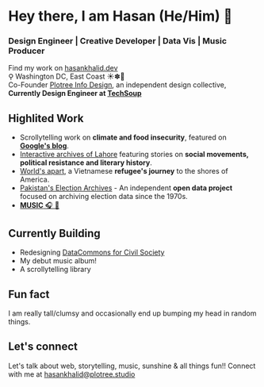 # Hey there, I am Hasan (He/Him) 👋

### Design Engineer | Creative Developer | Data Vis | Music Producer
Find my work on [hasankhalid.dev](https://hasankhalid.dev/)\
⚲ Washington DC, East Coast ☀️✽🍂\
Co-Founder [Plotree Info Design](https://plotree.studio/), an independent design collective, **Currently Design Engineer at [TechSoup](https://www.techsoup.org/)**

## Highlited Work
- Scrollytelling work on **climate and food insecurity**, featured on **[Google's blog](https://blog.google/technology/ai/google-data-commons-ai/)**.
- [Interactive archives of Lahore](https://archive.lums.edu.pk/interactives/home) featuring stories on **social movements, political resistance and literary history**.
- [World's apart](https://maikimle.com/), a Vietnamese **refugee's journey** to the shores of America.
- [Pakistan's Election Archives](https://elections.plotree.fun/) - An independent **open data project** focused on archiving election data since the 1970s.
- [**MUSIC** 🎧 🎹](https://open.spotify.com/artist/25EwXpRGFy61qsVC13PAp1?si=vmow3-cGSVCy_tEHkUfdzg)

## Currently Building
- Redesigning [DataCommons for Civil Society](https://datacommons.techsoup.org/)
- My debut music album!
- A scrollytelling library

## Fun fact
I am really tall/clumsy and occasionally end up bumping my head in random things.

## Let's connect
Let's talk about web, storytelling, music, sunshine & all things fun!! Connect with me at [hasankhalid@plotree.studio](mailto:hasankhalid@plotree.studio)

<!--
**hasankhalid/hasankhalid** is a ✨ _special_ ✨ repository because its `README.md` (this file) appears on your GitHub profile.

Here are some ideas to get you started:

- 🔭 I’m currently working on ...
- 🌱 I’m currently learning ...
- 👯 I’m looking to collaborate on ...
- 🤔 I’m looking for help with ...
- 💬 Ask me about ...
- 📫 How to reach me: ...
- 😄 Pronouns: ...
- ⚡ Fun fact: ...
-->
